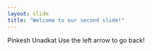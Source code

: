 ```yaml
---
layout: slide
title: "Welcome to our second slide!"
---
```

Pinkesh Unadkat
Use the left arrow to go back!
